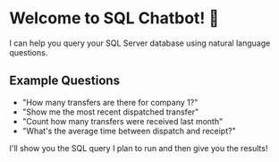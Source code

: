 # Welcome to SQL Chatbot! 🤖

I can help you query your SQL Server database using natural language questions.



## Example Questions

- "How many transfers are there for company 1?"
- "Show me the most recent dispatched transfer"
- "Count how many transfers were received last month"
- "What's the average time between dispatch and receipt?"

I'll show you the SQL query I plan to run and then give you the results!